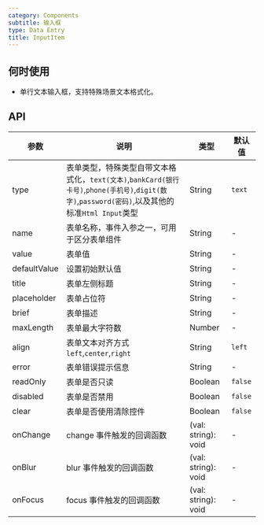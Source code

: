 ```yaml
---
category: Components
subtitle: 输入框
type: Data Entry
title: InputItem
---
```


## 何时使用

- 单行文本输入框，支持特殊场景文本格式化。

## API

| 参数         | 说明                                                                                                                                              | 类型                | 默认值  |
| ------------ | ------------------------------------------------------------------------------------------------------------------------------------------------- | ------------------- | ------- |
| type         | 表单类型，特殊类型自带文本格式化，`text(文本)`,`bankCard(银行卡号)`,`phone(手机号)`,`digit(数字)`,`password(密码)`,以及其他的标准`Html Input`类型 | String              | `text`  |
| name         | 表单名称，事件入参之一，可用于区分表单组件                                                                                                        | String              | -       |
| value        | 表单值                                                                                                                                            | String              | -       |
| defaultValue | 设置初始默认值                                                                                                                                    | String              | -       |
| title        | 表单左侧标题                                                                                                                                      | String              | -       |
| placeholder  | 表单占位符                                                                                                                                        | String              | -       |
| brief        | 表单描述                                                                                                                                          | String              | -       |
| maxLength    | 表单最大字符数                                                                                                                                    | Number              | -       |
| align        | 表单文本对齐方式`left`,`center`,`right`                                                                                                           | String              | `left`  |
| error        | 表单错误提示信息                                                                                                                                  | String              | -       |
| readOnly     | 表单是否只读                                                                                                                                      | Boolean             | `false` |
| disabled     | 表单是否禁用                                                                                                                                      | Boolean             | `false` |
| clear        | 表单是否使用清除控件                                                                                                                              | Boolean             | `false` |
| onChange     | change 事件触发的回调函数                                                                                                                         | (val: string): void | -       |
| onBlur       | blur 事件触发的回调函数                                                                                                                           | (val: string): void | -       |
| onFocus      | focus 事件触发的回调函数                                                                                                                          | (val: string): void | -       |
